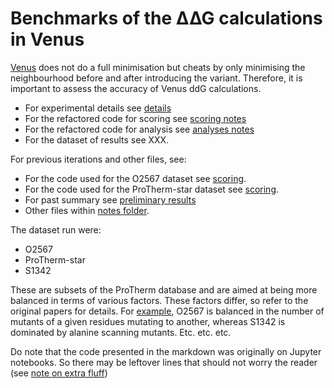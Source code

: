 # Benchmarks of the ∆∆G calculations in Venus

[Venus](https://venus.sgc.ox.ac.uk/) does not do a full minimisation but cheats by only minimising the neighbourhood 
before and after introducing the variant.
Therefore, it is important to assess the accuracy of Venus ddG calculations.

* For experimental details see [details](details.md)
* For the refactored code for scoring see [scoring notes](scoring.md)
* For the refactored code for analysis see [analyses notes](analyses.md)
* For the dataset of results see XXX.

For previous iterations and other files, see:

* For the code used for the O2567 dataset see [scoring](notes/O2567_scoring.md).
* For the code used for the ProTherm-star dataset see [scoring](notes/ProTherm-star_scoring.md).
* For past summary see [preliminary results](notes/preliminary_results.md)
* Other files within [notes folder](notes).

The dataset run were:

* O2567
* ProTherm-star
* S1342

These are subsets of the ProTherm database and are aimed at being more balanced in terms of various factors.
These factors differ, so refer to the original papers for details.
For [example](notes/residue_distro.md), O2567 is balanced in the number of mutants of a given residues mutating to another, 
whereas S1342 is dominated by alanine scanning mutants. Etc. etc. etc.


Do note that the code presented in the markdown was originally on Jupyter notebooks.
So there may be leftover lines that should not worry the reader (see [note on extra fluff](notes/extra_fluff.md))